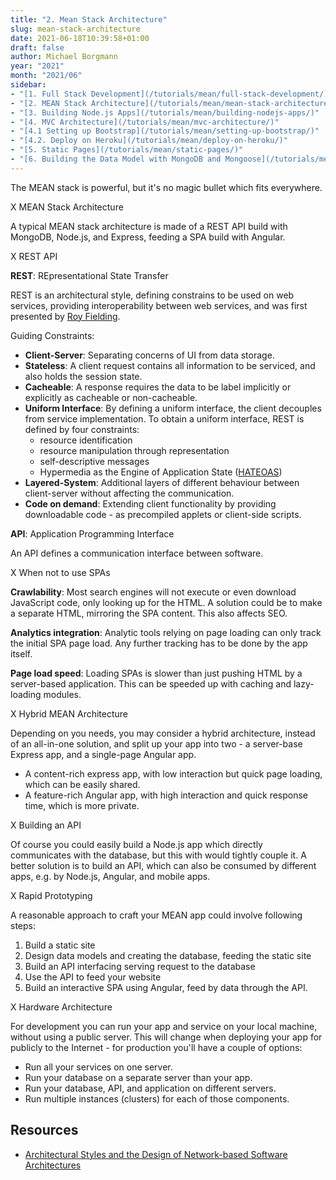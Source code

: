 ```yaml
---
title: "2. Mean Stack Architecture"
slug: mean-stack-architecture
date: 2021-06-18T10:39:58+01:00
draft: false
author: Michael Borgmann
year: "2021"
month: "2021/06"
sidebar:
- "[1. Full Stack Development](/tutorials/mean/full-stack-development/)"
- "[2. MEAN Stack Architecture](/tutorials/mean/mean-stack-architecture/)"
- "[3. Building Node.js Apps](/tutorials/mean/building-nodejs-apps/)"
- "[4. MVC Architecture](/tutorials/mean/mvc-architecture/)"
- "[4.1 Setting up Bootstrap](/tutorials/mean/setting-up-bootstrap/)"
- "[4.2. Deploy on Heroku](/tutorials/mean/deploy-on-heroku/)"
- "[5. Static Pages](/tutorials/mean/static-pages/)"
- "[6. Building the Data Model with MongoDB and Mongoose](/tutorials/mean/building-the-data-model-with-mongodb-and-mongoose/)"
---
```


The MEAN stack is powerful, but it's no magic bullet which fits everywhere.

<!--more-->

X MEAN Stack Architecture

A typical MEAN stack architecture is made of a REST API build with MongoDB, Node.js, and Express, feeding a SPA build with Angular.

X REST API

**REST**: REpresentational State Transfer

REST is an architectural style, defining constrains to be used on web services, providing interoperability between web services, and was first presented by [Roy Fielding](https://www.ics.uci.edu/~fielding/pubs/dissertation/top.htm).

Guiding Constraints:

* **Client-Server**: Separating concerns of UI from data storage.
* **Stateless**: A client request contains all information to be serviced, and also holds the session state.
* **Cacheable**: A response requires the data to be label implicitly or explicitly as cacheable or non-cacheable.
* **Uniform Interface**: By defining a uniform interface, the client decouples from service implementation. To obtain a uniform interface, REST is defined by four constraints:
	* resource identification
	* resource manipulation through representation
	* self-descriptive messages
	* Hypermedia as the Engine of Application State ([HATEOAS](https://en.wikipedia.org/wiki/HATEOAS))
* **Layered-System**: Additional layers of different behaviour between client-server without affecting the communication.
* **Code on demand**: Extending client functionality by providing downloadable code - as precompiled applets or client-side scripts.

**API**: Application Programming Interface

An API defines a communication interface between software.

X When not to use SPAs

**Crawlability**: Most search engines will not execute or even download JavaScript code, only looking up for the HTML. A solution could be to make a separate HTML, mirroring the SPA content. This also affects SEO.

**Analytics integration**: Analytic tools relying on page loading can only track the initial SPA page load. Any further tracking has to be done by the app itself.

**Page load speed**: Loading SPAs is slower than just pushing HTML by a server-based application. This can be speeded up with caching and lazy-loading modules.

X Hybrid MEAN Architecture

Depending on you needs, you may consider a hybrid architecture, instead of an all-in-one solution, and split up your app into two - a server-base Express app, and a single-page Angular app.

* A content-rich express app, with low interaction but quick page loading, which can be easily shared.
* A feature-rich Angular app, with high interaction and quick response time, which is more private.

X Building an API

Of course you could easily build a Node.js app which directly communicates with the database, but this with would tightly couple it. A better solution is to build an API, which can also be consumed by different apps, e.g. by Node.js, Angular, and mobile apps.

X Rapid Prototyping

A reasonable approach to craft your MEAN app could involve following steps:

1. Build a static site
2. Design data models and creating the database, feeding the static site
3. Build an API interfacing serving request to the database
4. Use the API to feed your website
5. Build an interactive SPA using Angular, feed by data through the API.

X Hardware Architecture

For development you can run your app and service on your local machine, without using a public server. This will change when deploying your app for publicly to the Internet - for production you'll have a couple of options:

* Run all your services on one server.
* Run your database on a separate server than your app.
* Run your database, API, and application on different servers.
* Run multiple instances (clusters) for each of those components.

## Resources
* [Architectural Styles and
the Design of Network-based Software Architectures](https://www.ics.uci.edu/~fielding/pubs/dissertation/top.htm)
